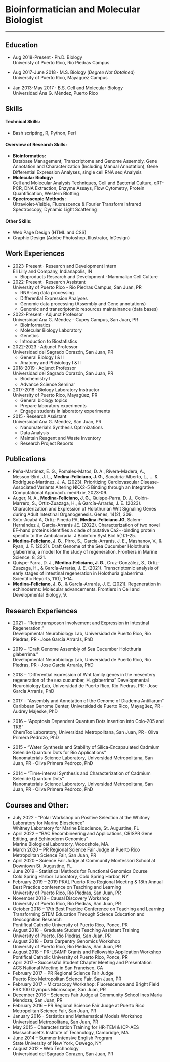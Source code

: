 # Bioinformatician and Molecular Biologist
___

## Education
- Aug 2018-Present **·** Ph.D. Biology  
Univeristy of Puerto Rico, Rio Piedras Campus

- Aug 2017-June 2018 **·** M.S. Biology (_Degree Not Obtained_)  
University of Puerto Rico, Mayagüez Campus

- Jan 2013-May 2017 **·** B.S. Cell and Molecular Biology  
Universidad Ana G. Méndez, Puerto Rico

## Skills

#### **Technical Skills:**  
* Bash scripting, R, Python, Perl

#### **Overview of Research Skills:**
- **Bioinformatics:**  
Database Management, Transcriptome and Genome Assembly, Gene Annotation and Characterization (Including Manual Annotation), Gene Differential Expression Analyses, single cell RNA seq Analysis
- **Molecular Biology:**  
Cell and Molecular Analysis Techniques, Cell and Bacterial Culture, qRT-PCR, DNA Extraction, Enzyme Assays, Flow Cytometry, Protein Quantification, Western Blotting
- **Spectroscopic Methods:**  
Ultraviolet-Visible, Fluorescence & Fourier Transform Infrared Spectroscopy, Dynamic Light Scattering

#### Other Skills:  
- Web Page Design (HTML and CSS)
- Graphic Design (Adobe Photoshop, Illustrator, InDesign)

## Work Experiences
* 2023-Present · Research and Development Intern  
  Eli Lilly and Company, Indianapolis, IN
  - Bioproducts Research and Development · Mammalian Cell Culture
* 2022-Present · Research Assistant  
   University of Puerto Rico - Rio Piedras Campus, San Juan, PR
  - RNA-seq data processing
  - Differential Expression Analyses
  - Genomic data processing (Assembly and Gene annotations)
  - Genomic and transcriptomic resources maintainance (data bases)
* 2022-Present · Adjunct Professor  
  Universidad Ana G. Méndez - Cupey Campus, San Juan, PR
  - Bioinformatics
  - Molecular Biology Laboratory
  - Genetics
  - Introduction to Biostatistics
* 2022-2023 · Adjunct Professor  
  Universidad del Sagrado Corazón, San Juan, PR
  - General Biology I & II
  - Anatomy and Phisiology I & II
* 2018-2019 · Adjunct Professor  
  Universidad del Sagrado Corazón, San Juan, PR
  - Biochemistry I
  - Advance Science Seminar
* 2017-2018 · Biology Laboratory Instructor  
  University of Puerto Rico, Mayagüez, PR
  - General biology topics
  - Prepare laboratory experiments
  - Engage students in laboratory experiments
* 2015 · Research Assistant  
  Universidad Ana G. Mendez, San Juan, PR
  - Nanomaterial’s Synthesis Optimizations
  - Data Analysis
  - Maintain Reagent and Waste Inventory
  - Research Project Reports

## Publications
* Peña-Martínez, E. G., Pomales-Matos, D. A., Rivera-Madera, A., Messon-Bird, J. L., **Medina-Feliciano, J. G.**, Sanabria-Alberto, L., ... & Rodríguez-Martínez, J. A. (2023). Prioritizing Cardiovascular Disease-Associated Variants Altering NKX2-5 Binding through an Integrative Computational Approach. medRxiv, 2023-09.
* Auger, N. A., **Medina-Feliciano, J. G.**, Quispe-Parra, D. J., Colón-Marrero, S., Ortiz-Zuazaga, H., & García-Arrarás, J. E. (2023). Characterization and Expression of Holothurian Wnt Signaling Genes during Adult Intestinal Organogenesis. Genes, 14(2), 309.
* Soto-Acabá A, Ortíz-Pineda PA, **Medina-Feliciano JG**, Salem-Hernández J, García-Arrarás JE. (2022).
Characterization of two novel EF-hand proteins identifies a clade of putative Ca2+-binding protein specific to
the Ambulacraria. J Bioinfom Syst Biol 5(1):1-25.
* **Medina-Feliciano, J. G.**, Pirro, S., García-Arrarás, J. E., Mashanov, V., & Ryan, J. F. (2021). Draft Genome of
the Sea Cucumber Holothuria glaberrima, a model for the study of regeneration. Frontiers in Marine Science,
8, 321.
* Quispe-Parra, D. J., **Medina-Feliciano, J. G.**, Cruz-González, S., Ortiz-Zuazaga, H., & García-Arrarás, J. E.
(2021). Transcriptomic analysis of early stages of intestinal regeneration in Holothuria glaberrima. Scientific
Reports, 11(1), 1-14.
* **Medina-Feliciano, J. G.**, & García-Arrarás, J. E. (2021). Regeneration in echinoderms: Molecular
advancements. Frontiers in Cell and Developmental Biology, 9.

## Research Experiences

* 2021 – “Retrotransposon Involvement and Expression in Intestinal Regeneration.”  
Developmental Neurobiology Lab, Universidad de Puerto Rico, Rio Piedras, PR · Jose García Arrarás, PhD

* 2019 – “Draft Genome Assembly of Sea Cucumber Holothuria glaberrima.”  
Developmental Neurobiology Lab, Universidad de Puerto Rico, Rio Piedras, PR **·** Jose García Arrarás, PhD

* 2018 – “Differential expression of Wnt family genes in the mesentery regeneration of the sea cucumber, H. glaberrima”
Developmental Neurobiology Lab, Universidad de Puerto Rico, Rio Piedras, PR **·** Jose García Arrarás, PhD

* 2017 – “Assembly and Annotation of the Genome of Diadema Antillarum”
Caribbean Genome Center, Universidad de Puerto Rico, Mayagüez, PR **·** Audrey Majeske, PhD

* 2016 – “Apoptosis Dependent Quantum Dots Insertion into Colo-205 and TK6”  
ChemTox Laboratory, Universidad Metropolitana, San Juan, PR **·** Oliva Primera Pedrozo, PhD

* 2015 – “Water Synthesis and Stability of Silica-Encapsulated Cadmium Selenide Quantum Dots for Bio Applications”  
Nanomaterials Science Laboratory, Universidad Metropolitana, San Juan, PR **·** Oliva Primera Pedrozo, PhD

* 2014 – “Time-interval Synthesis and Characterization of Cadmium Selenide Quantum Dots”  
Nanomaterials Science Laboratory, Universidad Metropolitana, San Juan, PR **·** Oliva Primera Pedrozo, PhD

## Courses and Other:

* July 2022 - "Polar Workshop on Positive Selection at the Whitney Laboratory for Marine Bioscience"  
Whitney Laboratory for Marine Bioscience, St. Augustine, FL
* April 2022 – “BAC Recombineering and Applications, CRISPR Gene Editing, and Echinoderm Genomics”  
Marine Biological Laboratory, Woodshole, MA.
* March 2020 – PR Regional Science Fair Judge at Puerto Rico Metropolitan Science Fair, San Juan, PR
* April 2020 – Science Fair Judge at Community Montessori School at Downtown St. Augustine, FL
* June 2019 – Statistical Methods for Functional Genomics Course  
Cold Spring Harbor Laboratory, Cold Spring Harbor, NY
* February 2019 – 2019 PKAL Puerto Rico Regional Meeting & 18th Annual Best Practice conference on Teaching and Learning  
University of Puerto Rico, Rio Piedras, San Juan, PR
* November 2018 – Causal Discovery Workshop  
University of Puerto Rico, Rio Piedras, San Juan, PR
* October 2018 – 17th Best Practice Conference on Teaching and Learning Transforming STEM Education Through Science Education and Geocognition Research  
Pontifical Catholic University of Puerto Rico, Ponce, PR
* August 2018 – Graduate Student Teaching Assistant Training  
University of Puerto, Rio Piedras, San Juan, PR
* August 2018 – Data Carpentry Genomics Workshop  
University of Puerto Rico, Rio Piedras, San Juan, PR
* August 2018 – PR-LSAMP Grants and Fellowship Application Workshop  
Pontifical Catholic University of Puerto Rico, Ponce, PR
* April 2017 – Successful Student Chapter Meeting and Presentation  
ACS National Meeting in San Francisco, CA
* February 2017 – PR Regional Science Fair Judge  
Puerto Rico Metropolitan Science Fair, San Juan, PR
* February 2017 – Microscopy Workshop: Fluorescence and Bright Field FSX 100 Olympus Microscope, San Juan, PR
* December 2016 – Sciences Fair Judge at Community School Ines Maria Mendoza, San Juan, PR
* February 2016 – PR Regional Science Fair Judge at Puerto Rico Metropolitan Science Fair, San Juan, PR
* January 2016 - Statistics and Mathematical Models Workshop  
Universidad Metropolitana, San Juan, PR
* May 2015 – Characterization Training for HR-TEM & ICP-AES  
Massachusetts Institute of Technology, Cambridge, MA
* June 2014 – Summer Intensive English Program  
State University of New York, Oswego, NY
* August 2012 – Web Technology  
Universidad del Sagrado Corazon, San Juan, PR